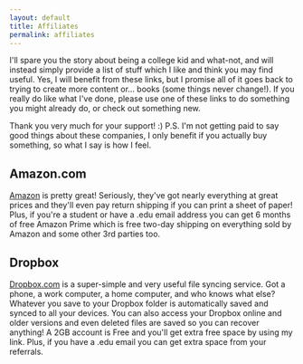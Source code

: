 ```yaml
---
layout: default
title: Affiliates
permalink: affiliates
---
```


I'll spare you the story about being a college kid and what-not, and will instead simply provide a list of stuff which I like and think you may find useful. Yes, I will benefit from these links, but I promise all of it goes back to trying to create more content or… books (some things never change!). If you really do like what I've done, please use one of these links to do something you might already do, or check out something new.

Thank you very much for your support! :)
P.S. I'm not getting paid to say good things about these companies, I only
benefit if you actually buy something, so what I say is how I feel.

## Amazon.com ##
[Amazon](http://www.amazon.com/?_encoding=UTF8&tag=micbalpho-20&linkCode=ur2&camp=1789&creative=390957) is pretty great! Seriously, they've got nearly everything at great prices and they'll even pay return shipping if you can print a sheet of paper! Plus, if you're a student or have a .edu email address you can get 6 months of free Amazon Prime which is free two-day shipping on everything sold by Amazon and some other 3rd parties too.

## Dropbox ##
[Dropbox.com](http://db.tt/4lPSJdk) is a super-simple and very useful file syncing service. Got a phone, a work computer, a home computer, and who knows what else? Whatever you save to your Dropbox folder is automatically saved and synced to all your devices. You can also access your Dropbox online and older versions and even deleted files are saved so you can recover anything! A 2GB account is Free and you'll get extra free space by using my link. Plus, if you have a .edu email you can get extra space from your referrals.

